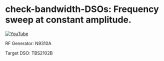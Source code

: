 # check-bandwidth-DSOs: Frequency sweep at constant amplitude.
[![YouTube](http://img.youtube.com/vi/PTQG2ivRxRE/0.jpg)](https://youtu.be/PTQG2ivRxRE)

RF Generator: N9310A 

Target DSO: TBS2102B
